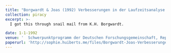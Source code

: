 ```yaml
---
title: "Borgwardt & Joas (1992) Verbesserungen in der Laufzeitsanalyse des Simplexverfahrens"
collection: piracy
excerpt: >-
  I got this through snail mail from K.H. Borgwardt.

date: 1-1-1992
venue: '  Schwerpunktprogramm der Deutschen Forschungsgemeinschaft, Report No. 419.'
paperurl: 'http://sophie.huiberts.me/files/Borgwardt-Joas-Verbesserungen-in-der-Laufzeitanalyse-des-Simplexverfahrens-1992.pdf'
---
```


